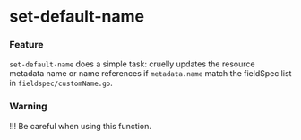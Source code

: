 # set-default-name

### Feature
`set-default-name` does a simple task: cruelly updates the resource metadata name or name references if `metadata.name`
match the fieldSpec list in `fieldspec/customName.go`. 

### Warning
!!! Be careful when using this function.